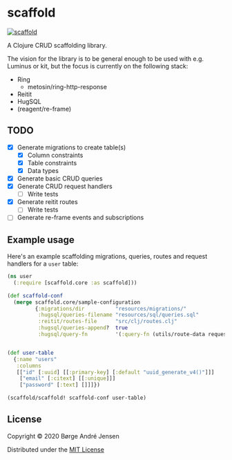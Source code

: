 # scaffold

[![scaffold](https://circleci.com/gh/imborge/scaffold.svg?style=svg)](https://circleci.com/gh/imborge/scaffold)

A Clojure CRUD scaffolding library.

The vision for the library is to be general enough to be used with e.g. Luminus or kit, 
but the focus is currently on the following stack:

- Ring
  - metosin/ring-http-response
- Reitit
- HugSQL
- (reagent/re-frame)

## TODO

- [x] Generate migrations to create table(s)
  - [x] Column constraints
  - [x] Table constraints
  - [x] Data types
- [x] Generate basic CRUD queries
- [x] Generate CRUD request handlers
  - [ ] Write tests
- [x] Generate reitit routes
  - [ ] Write tests
- [ ] Generate re-frame events and subscriptions

## Example usage

Here's an example scaffolding migrations, queries, routes and request handlers for
a `user` table:

```clojure
(ns user
  (:require [scaffold.core :as scaffold]))
  
(def scaffold-conf
  (merge scaffold.core/sample-configuration
         {:migrations/dir          "resources/migrations/"
          :hugsql/queries-filename "resources/sql/queries.sql"
          :reitit/routes-file      "src/clj/routes.clj"
          :hugsql/queries-append?  true
          :hugsql/query-fn         '(:query-fn (utils/route-data request))}))


(def user-table
  {:name "users"
   :columns
   [["id" [:uuid] [[:primary-key] [:default "uuid_generate_v4()"]]]
    ["email" [:citext] [[:unique]]]
    ["password" [:text] []]]})
    
(scaffold/scaffold! scaffold-conf user-table)
```

## License

Copyright © 2020 Børge André Jensen

Distributed under the [MIT License](http://opensource.org/licenses/MIT)
